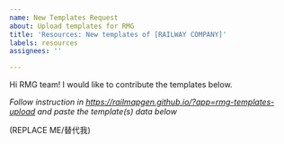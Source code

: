 ```yaml
---
name: New Templates Request
about: Upload templates for RMG
title: 'Resources: New templates of [RAILWAY COMPANY]'
labels: resources
assignees: ''

---
```


Hi RMG team! I would like to contribute the templates below.

_Follow instruction in https://railmapgen.github.io/?app=rmg-templates-upload and paste the template(s) data below_

(REPLACE ME/替代我)
